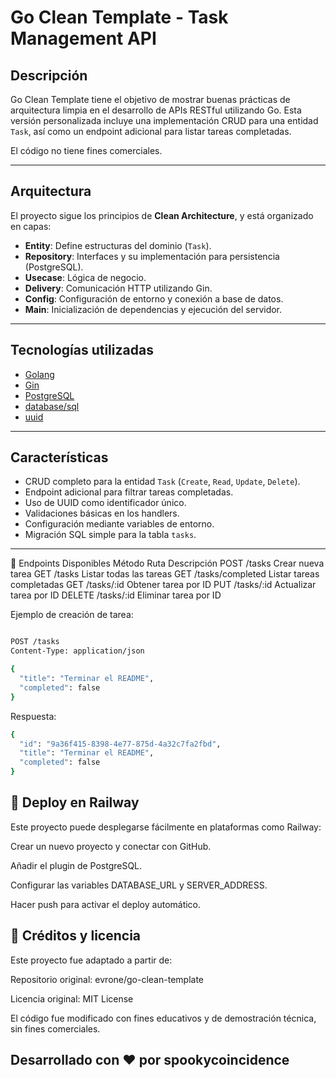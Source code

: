 
# Go Clean Template - Task Management API

## Descripción

Go Clean Template tiene el objetivo de mostrar buenas prácticas de arquitectura limpia en el desarrollo de APIs RESTful utilizando Go. Esta versión personalizada incluye una implementación CRUD para una entidad `Task`, así como un endpoint adicional para listar tareas completadas.

El código no tiene fines comerciales.

---

## Arquitectura

El proyecto sigue los principios de **Clean Architecture**, y está organizado en capas:

- **Entity**: Define estructuras del dominio (`Task`).
- **Repository**: Interfaces y su implementación para persistencia (PostgreSQL).
- **Usecase**: Lógica de negocio.
- **Delivery**: Comunicación HTTP utilizando Gin.
- **Config**: Configuración de entorno y conexión a base de datos.
- **Main**: Inicialización de dependencias y ejecución del servidor.

---

## Tecnologías utilizadas

- [Golang](https://golang.org/)
- [Gin](https://github.com/gin-gonic/gin)
- [PostgreSQL](https://www.postgresql.org/)
- [database/sql](https://pkg.go.dev/database/sql)
- [uuid](https://github.com/google/uuid)

---

## Características

- CRUD completo para la entidad `Task` (`Create`, `Read`, `Update`, `Delete`).
- Endpoint adicional para filtrar tareas completadas.
- Uso de UUID como identificador único.
- Validaciones básicas en los handlers.
- Configuración mediante variables de entorno.
- Migración SQL simple para la tabla `tasks`.

---

📌 Endpoints Disponibles
Método	Ruta	Descripción
POST	/tasks	Crear nueva tarea
GET	/tasks	Listar todas las tareas
GET	/tasks/completed	Listar tareas completadas
GET	/tasks/:id	Obtener tarea por ID
PUT	/tasks/:id	Actualizar tarea por ID
DELETE	/tasks/:id	Eliminar tarea por ID

Ejemplo de creación de tarea:
```bash

POST /tasks
Content-Type: application/json

{
  "title": "Terminar el README",
  "completed": false
}
```

Respuesta:

```bash
{
  "id": "9a36f415-8398-4e77-875d-4a32c7fa2fbd",
  "title": "Terminar el README",
  "completed": false
}
```

## 🚀 Deploy en Railway
Este proyecto puede desplegarse fácilmente en plataformas como Railway:

Crear un nuevo proyecto y conectar con GitHub.

Añadir el plugin de PostgreSQL.

Configurar las variables DATABASE_URL y SERVER_ADDRESS.

Hacer push para activar el deploy automático.

## 📝 Créditos y licencia
Este proyecto fue adaptado a partir de:

Repositorio original: evrone/go-clean-template

Licencia original: MIT License

El código fue modificado con fines educativos y de demostración técnica, sin fines comerciales.

## Desarrollado con ❤️ por spookycoincidence
